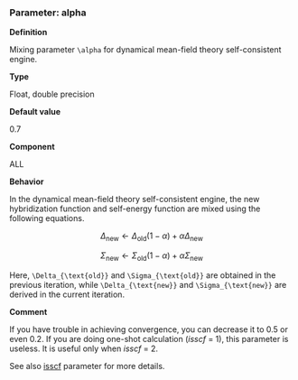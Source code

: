 ### Parameter: alpha

**Definition**

Mixing parameter ``\alpha`` for dynamical mean-field theory self-consistent engine.

**Type**

Float, double precision

**Default value**

0.7

**Component**

ALL

**Behavior**

In the dynamical mean-field theory self-consistent engine, the new hybridization function and self-energy function are mixed using the following equations.

```math
\begin{equation}
\Delta_{\text{new}} \leftarrow \Delta_{\text{old}}(1-\alpha) + \alpha \Delta_{\text{new}}
\end{equation}
```

```math
\begin{equation}
\Sigma_{\text{new}} \leftarrow \Sigma_{\text{old}}(1-\alpha) + \alpha \Sigma_{\text{new}}
\end{equation}
```

Here, ``\Delta_{\text{old}}`` and ``\Sigma_{\text{old}}`` are obtained in the previous iteration, while ``\Delta_{\text{new}}`` and ``\Sigma_{\text{new}}`` are derived in the current iteration.

**Comment**

If you have trouble in achieving convergence, you can decrease it to 0.5 or even 0.2. If you are doing one-shot calculation (*isscf* = 1), this parameter is useless. It is useful only when *isscf* = 2. 

See also [isscf](p_isscf.md) parameter for more details.